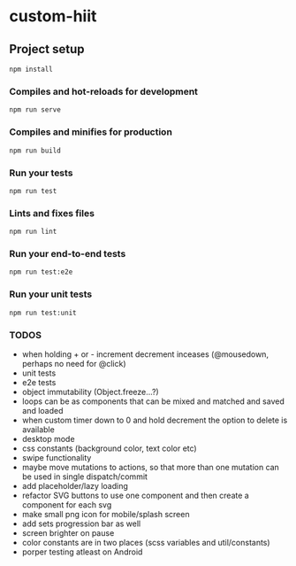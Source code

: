 # custom-hiit

## Project setup
```
npm install
```

### Compiles and hot-reloads for development
```
npm run serve
```

### Compiles and minifies for production
```
npm run build
```

### Run your tests
```
npm run test
```

### Lints and fixes files
```
npm run lint
```

### Run your end-to-end tests
```
npm run test:e2e
```

### Run your unit tests
```
npm run test:unit
```

### TODOS
- when holding + or - increment decrement inceases (@mousedown, perhaps no need for @click)
- unit tests
- e2e tests
- object immutability (Object.freeze...?)
- loops can be as components that can be mixed and matched and saved and loaded
- when custom timer down to 0 and hold decrement the option to delete is available
- desktop mode
- css constants (background color, text color etc)
- swipe functionality
- maybe move mutations to actions, so that more than one mutation can be used in single dispatch/commit
- add placeholder/lazy loading
- refactor SVG buttons to use one component and then create a component for each svg
- make small png icon for mobile/splash screen
- add sets progression bar as well
- screen brighter on pause
- color constants are in two places (scss variables and util/constants)
- porper testing atleast on Android